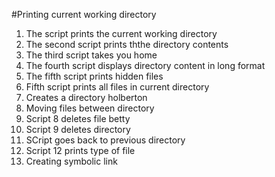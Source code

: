 #Printing current working directory
1. The script prints the current working directory
2. The second script prints ththe directory contents
3. The third script takes you home
4. The fourth script displays directory content in long format
5. The fifth script prints hidden files
6. Fifth script prints all files in current directory
7. Creates a directory holberton
8. Moving files between directory
9. Script 8 deletes file betty
10. Script 9 deletes directory
11. SCript goes back to previous directory
12. Script 12 prints type of file
13. Creating symbolic link
 
